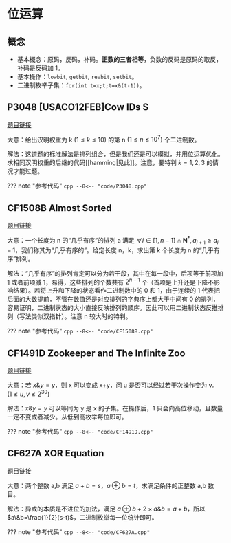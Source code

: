 # 位运算
## 概念
- 基本概念：原码，反码，补码。**正数的三者相等**，负数的反码是原码的取反，补码是反码加 1。
- 基本操作：`lowbit`, `getbit`, `revbit`, `setbit`。
- 二进制枚举子集：`for(int t=x;t;t=x&(t-1))`。

## P3048 \[USACO12FEB\]Cow IDs S
[题目链接](https://www.luogu.com.cn/problem/P3048)

大意：给出汉明权重为 k $(1 \leq k \leq 10)$ 的第 n $(1\leq n\leq 10^7)$ 个二进制数。

解法：这道题的标准解法是排列组合，但是我们还是可以模拟，并用位运算优化。求相同汉明权重的后继的代码[[hamming|见此]]。注意，要特判 $k = 1,2,3$ 的情况才能过题。

??? note "参考代码"
	```cpp
	--8<-- "code/P3048.cpp"
	```

## CF1508B Almost Sorted
[题目链接](https://www.luogu.com.cn/problem/CF1508B)

大意：一个长度为 n 的“几乎有序”的排列 a 满足 $\forall i\in [1,n-1]\cap \mathbf{N}^* , a_{i+1}\geq a_{i}-1$，我们称其为“几乎有序的”。给定长度 n，k，求出第 k 个长度为 n 的“几乎有序”排列。

解法：“几乎有序”的排列肯定可以分为若干段，其中在每一段中，后项等于前项加 1 或者前项减 1，易得，这些排列的个数共有 $2^{n-1}$ 个（首项是上升还是下降不影响结果）。若将上升和下降的状态看作二进制数中的 0 和 1，由于连续的 1 代表把后面的大数提前，不管在数值还是对应排列的字典序上都大于中间有 0 的排列，容易证明，二进制状态的大小直接反映排列的顺序。因此可以用二进制状态反推排列（写法类似双指针）。注意 n 较大时的特判。

??? note "参考代码"
	```cpp
	--8<-- "code/CF1508B.cpp"
	```

## CF1491D Zookeeper and The Infinite Zoo
[题目链接](https://www.luogu.com.cn/problem/CF1491D)

大意：若 $x\&y=y$，则 x 可以变成 x+y，问 u 是否可以经过若干次操作变为 v。$(1\leq u,v\leq 2^{30})$

解法：$x\&y=y$ 可以等同为 y 是 x 的子集。在操作后，1 只会向高位移动，且数量一定不变或者减少。从低到高枚举每位即可。

??? note "参考代码"
	```cpp
	--8<-- "code/CF1491D.cpp"
	```

## CF627A XOR Equation
[题目链接](https://www.luogu.com.cn/problem/CF627A)

大意：两个整数 a,b 满足 $a+b=s$，$a\oplus b=t$，求满足条件的正整数 a,b 数目。

解法：异或的本质是不进位的加法，满足 $a\oplus b+2\times a\&b=a+b$，所以 $a\&b=\frac{1}{2}(s-t)$，二进制枚举每一位统计即可。

??? note "参考代码"
	```cpp
	--8<-- "code/CF627A.cpp"
	```

<!--## P4060 \[Code+#1\]可做题
[题目链接](https://www.luogu.com.cn/problem/P4060)

大意：给定一个长度为 n $(1\leq n\leq 10^9)$，有 m $(1\leq m\leq 10^5)$ 个元素已知的序列。求序列异或前缀和的前缀和的最小值。

解法：考虑位运算每一位互不影响，对每一位分别计算。-->